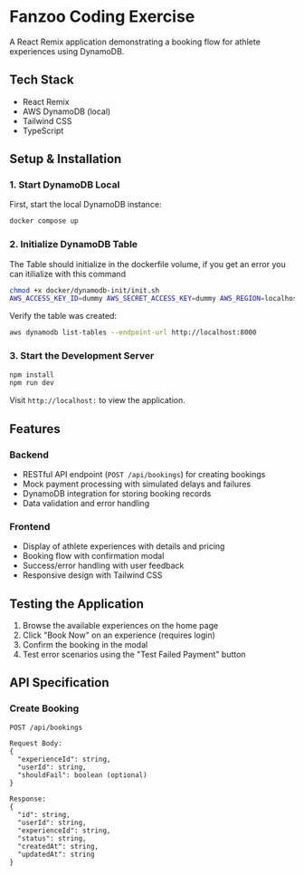 # Fanzoo Coding Exercise

A React Remix application demonstrating a booking flow for athlete experiences using DynamoDB.

## Tech Stack

- React Remix
- AWS DynamoDB (local)
- Tailwind CSS
- TypeScript

## Setup & Installation

### 1. Start DynamoDB Local

First, start the local DynamoDB instance:

```bash
docker compose up
```

### 2. Initialize DynamoDB Table

The Table should initialize in the dockerfile volume, if you get an error you can itilialize with this command

```bash
chmod +x docker/dynamodb-init/init.sh
AWS_ACCESS_KEY_ID=dummy AWS_SECRET_ACCESS_KEY=dummy AWS_REGION=localhost ./docker/dynamodb-init/init.sh
```

Verify the table was created:

```bash
aws dynamodb list-tables --endpoint-url http://localhost:8000
```

### 3. Start the Development Server

```bash
npm install
npm run dev
```

Visit `http://localhost:` to view the application.

## Features

### Backend

- RESTful API endpoint (`POST /api/bookings`) for creating bookings
- Mock payment processing with simulated delays and failures
- DynamoDB integration for storing booking records
- Data validation and error handling

### Frontend

- Display of athlete experiences with details and pricing
- Booking flow with confirmation modal
- Success/error handling with user feedback
- Responsive design with Tailwind CSS

## Testing the Application

1. Browse the available experiences on the home page
2. Click "Book Now" on an experience (requires login)
3. Confirm the booking in the modal
4. Test error scenarios using the "Test Failed Payment" button

## API Specification

### Create Booking

```
POST /api/bookings

Request Body:
{
  "experienceId": string,
  "userId": string,
  "shouldFail": boolean (optional)
}

Response:
{
  "id": string,
  "userId": string,
  "experienceId": string,
  "status": string,
  "createdAt": string,
  "updatedAt": string
}
```
